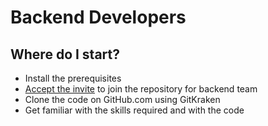 # Backend Developers

## Where do I start?

* Install the prerequisites
* [Accept the invite](https://github.com/avimshah/cloudcite-api/invitations) to join the repository for backend team
* Clone the code on GitHub.com using GitKraken
* Get familiar with the skills required and with the code

